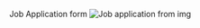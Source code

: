 
Job Application form
![Job application from img](https://github.com/Maz801054/Job-application-form/assets/134128123/8bb46995-1930-4a2c-956e-0d0304e6335f)
